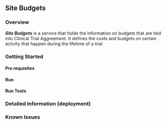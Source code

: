 ## Site Budgets

### Overview
***Site Budgets*** is a service that holds the information on budgets that are tied into Clinical Trial Aggreement. 
It defines the costs and budgets on certain activity that happen during the lifetime of a trial
### Getting Started


#### Pre requisites

#### Run

#### Run Tests

### Detailed Information (deployment)

### Known Issues
